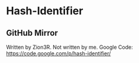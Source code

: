 # Hash-Identifier
## GitHub Mirror

Written by Zion3R. Not written by me.
Google Code: https://code.google.com/p/hash-identifier/
